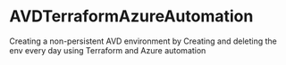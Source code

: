 # AVDTerraformAzureAutomation
Creating a non-persistent AVD environment by Creating and deleting the env every day using Terraform and Azure automation

